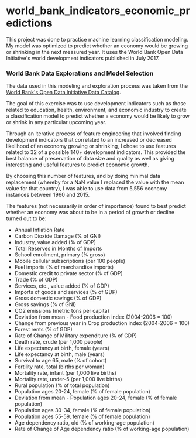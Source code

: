 # world_bank_indicators_economic_predictions
This project was done to practice machine learning classification modeling. 
My model was optimized to predict whether an economy would be growing or shrinking in the next measured year. 
It uses the World Bank Open Data Initiative's world development indicators published in July 2017.

### World Bank Data Explorations and Model Selection
The data used in this modeling and exploration process was taken from the [World Bank's Open Data Initiative Data Catalog](http://data.worldbank.org/data-catalog/).

The goal of this exercise was to use development indicators such as those related to education, health, environment, and economic industry to create a classification model to predict whether a economy would be likely to grow or shrink in any particular upcoming year.

Through an iterative process of feature engineering that involved finding development indicators that correlated to an increased or decreased likelihood of an economy growing or shrinking, I chose to use features related to 32 of a possible 140+ development indicators. This provided the best balance of preservation of data size and quality as well as giving interesting and useful features to predict economic growth.

By choosing this number of features, and by doing minimal data replacement (whereby for a NaN value I replaced the value with the mean value for that country), I was able to use data from 5,556 economy instances between 1960 and 2015.

The features (not necessarily in order of importance) found to best predict whether an economy was about to be in a period of growth or decline turned out to be:

* Annual Inflation Rate
* Carbon Dioxide Damage (% of GNI)
* Industry, value added (% of GDP)
* Total Reserves in Months of Imports
* School enrollment, primary (% gross)
* Mobile cellular subscriptions (per 100 people)
* Fuel imports (% of merchandise imports)
* Domestic credit to private sector (% of GDP)
* Trade (% of GDP)
* Services, etc., value added (% of GDP)
* Imports of goods and services (% of GDP)
* Gross domestic savings (% of GDP)
* Gross savings (% of GNI)
* CO2 emissions (metric tons per capita)
* Deviation from mean - Food production index (2004-2006 = 100)
* Change from previous year in Crop production index (2004-2006 = 100)
* Forest rents (% of GDP)
* Rate of Change of Military expenditure (% of GDP)
* Death rate, crude (per 1,000 people)
* Life expectancy at birth, female (years)
* Life expectancy at birth, male (years)
* Survival to age 65, male (% of cohort)
* Fertility rate, total (births per woman)
* Mortality rate, infant (per 1,000 live births)
* Mortality rate, under-5 (per 1,000 live births)
* Rural population (% of total population)
* Population ages 20-24, female (% of female population)
* Deviation from mean - Population ages 20-24, female (% of female population)
* Population ages 30-34, female (% of female population)
* Population ages 55-59, female (% of female population)
* Age dependency ratio, old (% of working-age population)
* Rate of Change of Age dependency ratio (% of working-age population)

